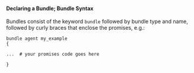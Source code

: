 #### Declaring a Bundle; Bundle Syntax

Bundles consist of the keyword `bundle` followed by bundle type and name, followed by curly braces that enclose the promises, e.g.:

```cfengine3
bundle agent my_example
{

...  # your promises code goes here

}
```


<!--- 
Notice our syntax highlighter puts language keywords in green.
--->

